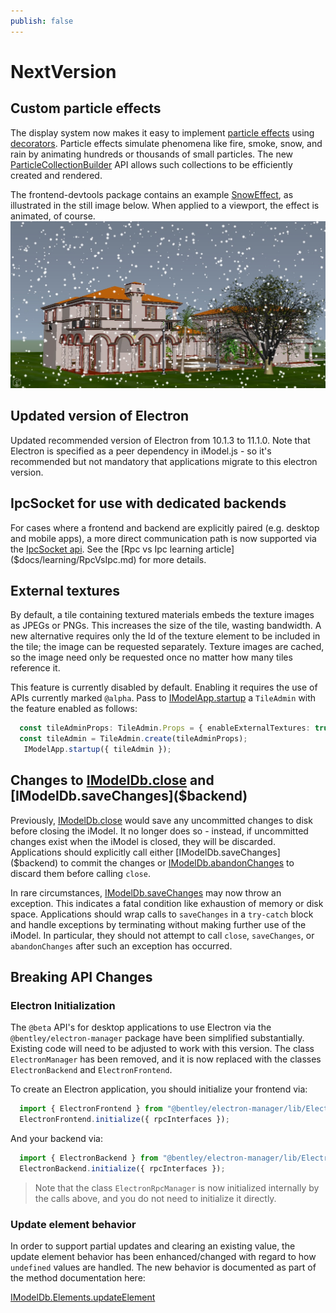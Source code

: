 ```yaml
---
publish: false
---
```

# NextVersion

## Custom particle effects

The display system now makes it easy to implement [particle effects](https://en.wikipedia.org/wiki/Particle_system) using [decorators](../learning/frontend/ViewDecorations.md). Particle effects simulate phenomena like fire, smoke, snow, and rain by animating hundreds or thousands of small particles. The new [ParticleCollectionBuilder]($frontend) API allows such collections to be efficiently created and rendered.

The frontend-devtools package contains an example [SnowEffect]($frontend-devtools), as illustrated in the still image below. When applied to a viewport, the effect is animated, of course.
![Snow particle effect](./assets/snow.jpg)

## Updated version of Electron

Updated recommended version of Electron from 10.1.3 to 11.1.0. Note that Electron is specified as a peer dependency in iModel.js - so it's recommended but not mandatory that applications migrate to this electron version.

## IpcSocket for use with dedicated backends

For cases where a frontend and backend are explicitly paired (e.g. desktop and mobile apps), a more direct communication path is now supported via the [IpcSocket api]($docs/learning/IpcInterface.md). See the [Rpc vs Ipc learning article]($docs/learning/RpcVsIpc.md) for more details.

## External textures

By default, a tile containing textured materials embeds the texture images as JPEGs or PNGs. This increases the size of the tile, wasting bandwidth. A new alternative requires only the Id of the texture element to be included in the tile; the image can be requested separately. Texture images are cached, so the image need only be requested once no matter how many tiles reference it.

This feature is currently disabled by default. Enabling it requires the use of APIs currently marked `@alpha`. Pass to [IModelApp.startup]($frontend) a `TileAdmin` with the feature enabled as follows:
```ts
  const tileAdminProps: TileAdmin.Props = { enableExternalTextures: true };
  const tileAdmin = TileAdmin.create(tileAdminProps);
   IModelApp.startup({ tileAdmin });
```

## Changes to [IModelDb.close]($backend) and [IModelDb.saveChanges]($backend)

Previously, [IModelDb.close]($backend) would save any uncommitted changes to disk before closing the iModel. It no longer does so - instead, if uncommitted changes exist when the iModel is closed, they will be discarded. Applications should explicitly call either [IModelDb.saveChanges]($backend) to commit the changes or [IModelDb.abandonChanges]($backend) to discard them before calling `close`.

In rare circumstances, [IModelDb.saveChanges]($backend) may now throw an exception. This indicates a fatal condition like exhaustion of memory or disk space. Applications should wrap calls to `saveChanges` in a `try-catch` block and handle exceptions by terminating without making further use of the iModel. In particular, they should not attempt to call `close`, `saveChanges`, or `abandonChanges` after such an exception has occurred.

## Breaking API Changes

### Electron Initialization

The `@beta` API's for desktop applications to use Electron via the `@bentley/electron-manager` package have been simplified substantially. Existing code will need to be adjusted to work with this version. The class `ElectronManager` has been removed, and it is now replaced with the classes `ElectronBackend` and `ElectronFrontend`.

To create an Electron application, you should initialize your frontend via:

```ts
  import { ElectronFrontend } from "@bentley/electron-manager/lib/ElectronFrontend";
  ElectronFrontend.initialize({ rpcInterfaces });
```

And your backend via:

```ts
  import { ElectronBackend } from "@bentley/electron-manager/lib/ElectronBackend";
  ElectronBackend.initialize({ rpcInterfaces });
```

> Note that the class `ElectronRpcManager` is now initialized internally by the calls above, and you do not need to initialize it directly.

### Update element behavior

In order to support partial updates and clearing an existing value, the update element behavior has been enhanced/changed with regard to how `undefined` values are handled.
The new behavior is documented as part of the method documentation here:

[IModelDb.Elements.updateElement]($backend)
